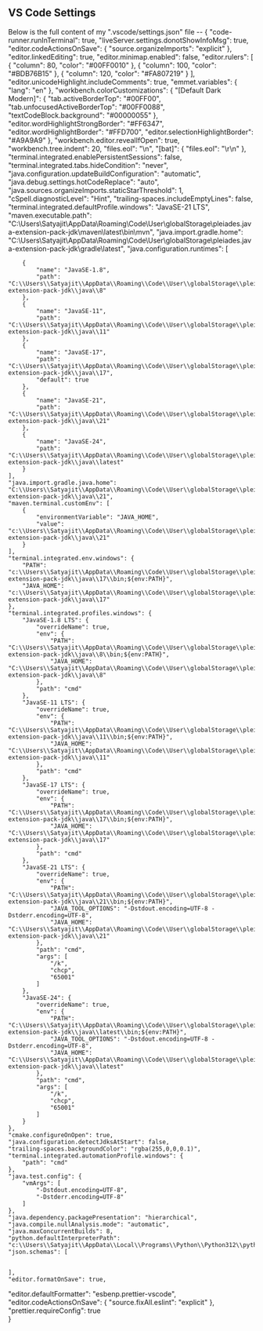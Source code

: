 ## VS Code Settings
Below is the full content of my ".vscode/settings.json" file --
{
    "code-runner.runInTerminal": true,
    "liveServer.settings.donotShowInfoMsg": true,
    "editor.codeActionsOnSave": {
        "source.organizeImports": "explicit"
    },
    "editor.linkedEditing": true,
    "editor.minimap.enabled": false,
    "editor.rulers": [
        {
            "column": 80,
            "color": "#00FF0010"
        },
        {
            "column": 100,
            "color": "#BDB76B15"
        },
        {
            "column": 120,
            "color": "#FA807219"
        }
    ],
    "editor.unicodeHighlight.includeComments": true,
    "emmet.variables": {
        "lang": "en"
    },
    "workbench.colorCustomizations": {
        "[Default Dark Modern]": {
            "tab.activeBorderTop": "#00FF00",
            "tab.unfocusedActiveBorderTop": "#00FF0088",
            "textCodeBlock.background": "#00000055"
        },
        "editor.wordHighlightStrongBorder": "#FF6347",
        "editor.wordHighlightBorder": "#FFD700",
        "editor.selectionHighlightBorder": "#A9A9A9"
    },
    "workbench.editor.revealIfOpen": true,
    "workbench.tree.indent": 20,
    "files.eol": "\n",
    "[bat]": {
        "files.eol": "\r\n"
    },
    "terminal.integrated.enablePersistentSessions": false,
    "terminal.integrated.tabs.hideCondition": "never",
    "java.configuration.updateBuildConfiguration": "automatic",
    "java.debug.settings.hotCodeReplace": "auto",
    "java.sources.organizeImports.staticStarThreshold": 1,
    "cSpell.diagnosticLevel": "Hint",
    "trailing-spaces.includeEmptyLines": false,
    "terminal.integrated.defaultProfile.windows": "JavaSE-21 LTS",
    "maven.executable.path": "C:\\Users\\Satyajit\\AppData\\Roaming\\Code\\User\\globalStorage\\pleiades.java-extension-pack-jdk\\maven\\latest\\bin\\mvn",
    "java.import.gradle.home": "C:\\Users\\Satyajit\\AppData\\Roaming\\Code\\User\\globalStorage\\pleiades.java-extension-pack-jdk\\gradle\\latest",
    "java.configuration.runtimes": [
    
        {
            "name": "JavaSE-1.8",
            "path": "C:\\Users\\Satyajit\\AppData\\Roaming\\Code\\User\\globalStorage\\pleiades.java-extension-pack-jdk\\java\\8"
        },
        {
            "name": "JavaSE-11",
            "path": "C:\\Users\\Satyajit\\AppData\\Roaming\\Code\\User\\globalStorage\\pleiades.java-extension-pack-jdk\\java\\11"
        },
        {
            "name": "JavaSE-17",
            "path": "C:\\Users\\Satyajit\\AppData\\Roaming\\Code\\User\\globalStorage\\pleiades.java-extension-pack-jdk\\java\\17",
            "default": true
        },
        {
            "name": "JavaSE-21",
            "path": "C:\\Users\\Satyajit\\AppData\\Roaming\\Code\\User\\globalStorage\\pleiades.java-extension-pack-jdk\\java\\21"
        },
        {
            "name": "JavaSE-24",
            "path": "C:\\Users\\Satyajit\\AppData\\Roaming\\Code\\User\\globalStorage\\pleiades.java-extension-pack-jdk\\java\\latest"
        }
    ],
    "java.import.gradle.java.home": "C:\\Users\\Satyajit\\AppData\\Roaming\\Code\\User\\globalStorage\\pleiades.java-extension-pack-jdk\\java\\21",
    "maven.terminal.customEnv": [
        {
            "environmentVariable": "JAVA_HOME",
            "value": "c:\\Users\\Satyajit\\AppData\\Roaming\\Code\\User\\globalStorage\\pleiades.java-extension-pack-jdk\\java\\21"
        }
    ],
    "terminal.integrated.env.windows": {
        "PATH": "c:\\Users\\Satyajit\\AppData\\Roaming\\Code\\User\\globalStorage\\pleiades.java-extension-pack-jdk\\java\\17\\bin;${env:PATH}",
        "JAVA_HOME": "c:\\Users\\Satyajit\\AppData\\Roaming\\Code\\User\\globalStorage\\pleiades.java-extension-pack-jdk\\java\\17"
    },
    "terminal.integrated.profiles.windows": {
        "JavaSE-1.8 LTS": {
            "overrideName": true,
            "env": {
                "PATH": "C:\\Users\\Satyajit\\AppData\\Roaming\\Code\\User\\globalStorage\\pleiades.java-extension-pack-jdk\\java\\8\\bin;${env:PATH}",
                "JAVA_HOME": "C:\\Users\\Satyajit\\AppData\\Roaming\\Code\\User\\globalStorage\\pleiades.java-extension-pack-jdk\\java\\8"
            },
            "path": "cmd"
        },
        "JavaSE-11 LTS": {
            "overrideName": true,
            "env": {
                "PATH": "C:\\Users\\Satyajit\\AppData\\Roaming\\Code\\User\\globalStorage\\pleiades.java-extension-pack-jdk\\java\\11\\bin;${env:PATH}",
                "JAVA_HOME": "C:\\Users\\Satyajit\\AppData\\Roaming\\Code\\User\\globalStorage\\pleiades.java-extension-pack-jdk\\java\\11"
            },
            "path": "cmd"
        },
        "JavaSE-17 LTS": {
            "overrideName": true,
            "env": {
                "PATH": "C:\\Users\\Satyajit\\AppData\\Roaming\\Code\\User\\globalStorage\\pleiades.java-extension-pack-jdk\\java\\17\\bin;${env:PATH}",
                "JAVA_HOME": "C:\\Users\\Satyajit\\AppData\\Roaming\\Code\\User\\globalStorage\\pleiades.java-extension-pack-jdk\\java\\17"
            },
            "path": "cmd"
        },
        "JavaSE-21 LTS": {
            "overrideName": true,
            "env": {
                "PATH": "C:\\Users\\Satyajit\\AppData\\Roaming\\Code\\User\\globalStorage\\pleiades.java-extension-pack-jdk\\java\\21\\bin;${env:PATH}",
                "JAVA_TOOL_OPTIONS": "-Dstdout.encoding=UTF-8 -Dstderr.encoding=UTF-8",
                "JAVA_HOME": "C:\\Users\\Satyajit\\AppData\\Roaming\\Code\\User\\globalStorage\\pleiades.java-extension-pack-jdk\\java\\21"
            },
            "path": "cmd",
            "args": [
                "/k",
                "chcp",
                "65001"
            ]
        },
        "JavaSE-24": {
            "overrideName": true,
            "env": {
                "PATH": "C:\\Users\\Satyajit\\AppData\\Roaming\\Code\\User\\globalStorage\\pleiades.java-extension-pack-jdk\\java\\latest\\bin;${env:PATH}",
                "JAVA_TOOL_OPTIONS": "-Dstdout.encoding=UTF-8 -Dstderr.encoding=UTF-8",
                "JAVA_HOME": "C:\\Users\\Satyajit\\AppData\\Roaming\\Code\\User\\globalStorage\\pleiades.java-extension-pack-jdk\\java\\latest"
            },
            "path": "cmd",
            "args": [
                "/k",
                "chcp",
                "65001"
            ]
        }
    },
    "cmake.configureOnOpen": true,
    "java.configuration.detectJdksAtStart": false,
    "trailing-spaces.backgroundColor": "rgba(255,0,0,0.1)",
    "terminal.integrated.automationProfile.windows": {
        "path": "cmd"
    },
    "java.test.config": {
        "vmArgs": [
            "-Dstdout.encoding=UTF-8",
            "-Dstderr.encoding=UTF-8"
        ]
    },
    "java.dependency.packagePresentation": "hierarchical",
    "java.compile.nullAnalysis.mode": "automatic",
    "java.maxConcurrentBuilds": 8,
    "python.defaultInterpreterPath": "c:\\Users\\Satyajit\\AppData\\Local\\Programs\\Python\\Python312\\python.exe",
    "json.schemas": [
    

    ],
    "editor.formatOnSave": true,
  "editor.defaultFormatter": "esbenp.prettier-vscode",
  "editor.codeActionsOnSave": { "source.fixAll.eslint": "explicit" },
  "prettier.requireConfig": true  
}

